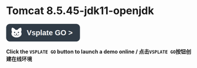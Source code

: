 # Tomcat 8.5.45-jdk11-openjdk

<a href="https://www.vsplate.com/?docker-compose=https://github.com/vsplate/dcenvs/tomcat/8.5.45-jdk11-openjdk"><img alt="VSPLATE GO" src="https://raw.githubusercontent.com/vsplate/images/master/vsgo_btn.png" width="200px"></a>

**Click the `VSPLATE GO` button to launch a demo online / 点击`VSPLATE GO`按钮创建在线环境**